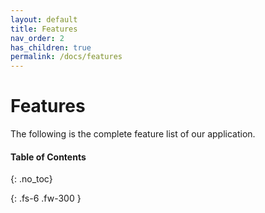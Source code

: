 ```yaml
---
layout: default
title: Features
nav_order: 2
has_children: true
permalink: /docs/features
---
```

# Features

The following is the complete feature list of our application.

#### Table of Contents
{: .no_toc}

{: .fs-6 .fw-300 }
